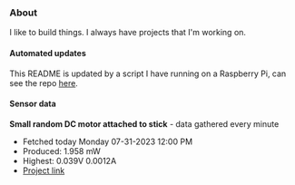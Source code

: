 ### About
I like to build things. I always have projects that I'm working on.

#### Automated updates
This README is updated by a script I have running on a Raspberry Pi, can see the repo [here](https://github.com/jdc-cunningham/raspi-git-repo-updater).

#### Sensor data


**Small random DC motor attached to stick** - data gathered every minute
- Fetched today Monday 07-31-2023 12:00 PM
- Produced: 1.958 mW
- Highest: 0.039V 0.0012A
- [Project link](https://github.com/jdc-cunningham/turbine-raspi)